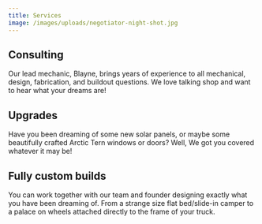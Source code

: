 ```yaml
---
title: Services
image: /images/uploads/negotiator-night-shot.jpg
---
```

## Consulting

Our lead mechanic, Blayne, brings years of experience to all mechanical, design, fabrication, and buildout questions. We love talking shop and want to hear what your dreams are!

## U﻿pgrades

H﻿ave you been dreaming of some new solar panels, or maybe some beautifully crafted Arctic Tern windows or doors? Well, We got you covered whatever it may be! 

## F﻿ully custom builds

Y﻿ou can work together with our team and founder designing exactly what you have been dreaming of. From a strange size flat bed/slide-in camper to a palace on wheels attached directly to the frame of your truck.